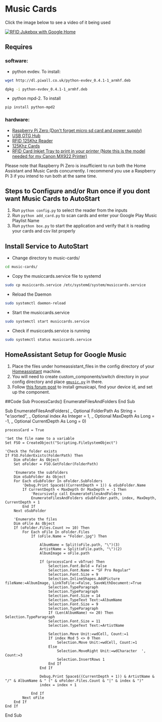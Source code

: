 # Music Cards

Click the image below to see a video of it being used

[![RFID Jukebox with Google Home](https://img.youtube.com/vi/AvCseOQidSw/0.jpg)](https://www.youtube.com/watch?v=AvCseOQidSw)

## Requires

### software:

- python evdev. To install:

```bash
wget http://dl.piwall.co.uk/python-evdev_0.4.1-1_armhf.deb

dpkg -i python-evdev_0.4.1-1_armhf.deb
```

- python mpd-2. To install

```bash
pip install python-mpd2
```

### hardware:

- [Raspberry Pi Zero (Don't forget micro sd card and power supply)](http://www.microcenter.com/product/486575/Zero_W)
- [USB OTG Hub](https://www.amazon.com/gp/product/B01HYJLZH6/ref=oh_aui_detailpage_o08_s00?ie=UTF8&psc=1)
- [RFID 125Khz Reader](https://www.amazon.com/gp/product/B018C8C162/ref=oh_aui_detailpage_o03_s01?ie=UTF8&psc=1)
- [125Khz Cards](https://www.amazon.com/gp/product/B01MQY5Y7U/ref=ox_sc_act_title_1?smid=A1GYMVIZIMSYWM&psc=1)
- [RFID Card Inkjet Tray to print in your printer (Note this is the model needed for my Canon MX922 Printer)](https://www.amazon.com/gp/product/B00P25H0BA/ref=oh_aui_detailpage_o03_s01?ie=UTF8&psc=1)

Please note that Raspberry Pi Zero is insufficient to run both the Home Assistant and Music Cards concurrently. I recommend you use a Raspberry Pi 3 if you intend to run both at the same time.

## Steps to Configure and/or Run once if you dont want Music Cards to AutoStart

1. Run `python config.py` to select the reader from the inputs
2. Run `python add_card.py` to scan cards and enter your Google Play Music Playlist Name
3. Run `python box.py` to start the application and verify that it is reading your cards and csv list properly

## Install Service to AutoStart

- Change directory to music-cards/

```bash
cd music-cards/
```

- Copy the musiccards.service file to systemd

```bash
sudo cp musiccards.service /etc/systemd/system/musiccards.service
```

- Reload the Daemon

```bash
sudo systemctl daemon-reload
```

- Start the musiccards.service

```bash
sudo systemctl start musiccards.service
```

- Check if musiccards.service is running

```bash
sudo systemctl status musiccards.service
```

## HomeAssistant Setup for Google Music

1. Place the files under homeassistant_files in the config directory of your [Homeassistant](https://www.home-assistant.io/) machine.
2. You will need to create custom_components/switch directory in your config directory and place [`gmusic.py`](https://github.com/mf-social/Home-Assistant/blob/master/custom_components/switch/gmusic.py) in there.
3. Follow [this forum post](https://community.home-assistant.io/t/google-music-in-ha/10976) to install gmusicapi, find your device id, and set up the component.

##Code
Sub ProcessCards()
EnumerateFilesAndFolders
End Sub

Sub EnumerateFilesAndFolders( _
Optional FolderPath As String = "e:\sorted\", _
Optional index As Integer = 1, _
Optional MaxDepth As Long = -1, _
Optional CurrentDepth As Long = 0)

    processCard = True

    'Set the file name to a variable
    Set FSO = CreateObject("Scripting.FileSystemObject")

    'Check the folder exists
    If FSO.FolderExists(FolderPath) Then
        Dim oFolder As Object
        Set oFolder = FSO.GetFolder(FolderPath)

        'Enumerate the subfolders
        Dim oSubFolder As Object
        For Each oSubFolder In oFolder.SubFolders
            'Debug.Print Space$((CurrentDepth + 1)) & oSubFolder.Name
            If CurrentDepth < MaxDepth Or MaxDepth = -1 Then
                'Recursively call EnumerateFilesAndFolders
                EnumerateFilesAndFolders oSubFolder.path, index, MaxDepth, CurrentDepth + 1
            End If
        Next oSubFolder

        'Enumerate the files
        Dim oFile As Object
        If (oFolder.Files.Count >= 10) Then
            For Each oFile In oFolder.Files
                If (oFile.Name = "Folder.jpg") Then

                    AlbumName = Split(oFile.path, "\")(3)
                    ArtistName = Split(oFile.path, "\")(2)
                    AlbumImage = oFile.path

                    If (processCard = vbTrue) Then
                        Selection.Font.Bold = False
                        Selection.Font.Name = "SF Pro Regular"
                        Selection.Font.Size = 9
                        Selection.InlineShapes.AddPicture fileName:=AlbumImage, LinkToFile:=False, SaveWithDocument:=True
                        Selection.TypeParagraph
                        Selection.TypeParagraph
                        Selection.Font.Size = 14
                        Selection.TypeText Text:=AlbumName
                        Selection.Font.Size = 9
                        Selection.TypeParagraph
                        If (Len(AlbumName) <= 20) Then Selection.TypeParagraph
                        Selection.Font.Size = 11
                        Selection.TypeText Text:=ArtistName

                        Selection.Move Unit:=wdCell, Count:=1
                        If index Mod 5 <> 0 Then
                            Selection.Move Unit:=wdCell, Count:=1
                        Else
                            Selection.MoveRight Unit:=wdCharacter  ', Count:=3
                            Selection.InsertRows 1
                        End If
                    End If

                    Debug.Print Space$((CurrentDepth + 1)) & ArtistName & "/" & AlbumName & " (" & oFolder.Files.Count & "|" & index & ")"
                    index = index + 1

                End If
            Next oFile
        End If
    End If

End Sub
